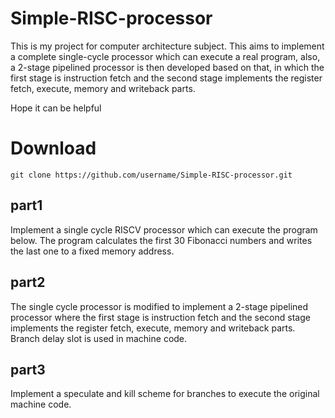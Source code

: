 # Simple-RISC-processor
This is my project for computer architecture subject. 
This aims to implement a complete single-cycle processor which can execute a real program, also, a 2-stage pipelined processor is then developed based on that, in which the first stage is instruction fetch and the second stage implements the register fetch, execute, memory and writeback parts.

Hope it can be helpful 
# Download 
`git clone https://github.com/username/Simple-RISC-processor.git`
## part1
Implement a single cycle RISCV processor which can execute the program below. The program calculates the first 30 Fibonacci numbers and writes the last one to a fixed memory address.
## part2
The single cycle processor is modified to implement a 2-stage pipelined processor where the first stage is instruction fetch and the second stage implements the register fetch, execute, memory and writeback parts. Branch delay slot is used in machine code. 
## part3
Implement a speculate and kill scheme for branches to execute the original machine code.
